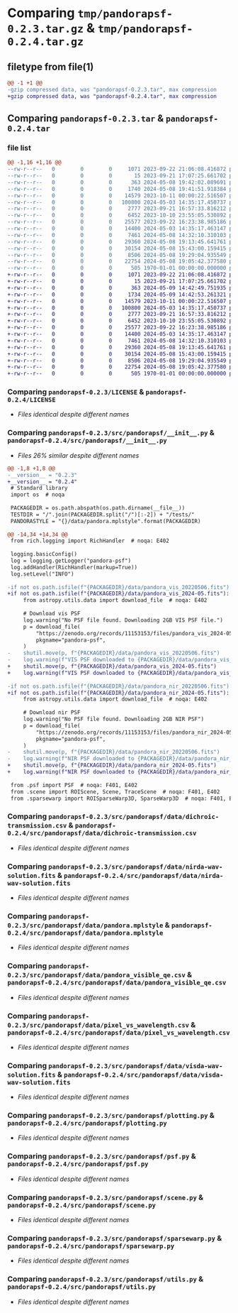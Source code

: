 # Comparing `tmp/pandorapsf-0.2.3.tar.gz` & `tmp/pandorapsf-0.2.4.tar.gz`

## filetype from file(1)

```diff
@@ -1 +1 @@
-gzip compressed data, was "pandorapsf-0.2.3.tar", max compression
+gzip compressed data, was "pandorapsf-0.2.4.tar", max compression
```

## Comparing `pandorapsf-0.2.3.tar` & `pandorapsf-0.2.4.tar`

### file list

```diff
@@ -1,16 +1,16 @@
--rw-r--r--   0        0        0     1071 2023-09-22 21:06:08.416872 pandorapsf-0.2.3/LICENSE
--rw-r--r--   0        0        0       15 2023-09-21 17:07:25.661702 pandorapsf-0.2.3/README.md
--rw-r--r--   0        0        0      363 2024-05-08 19:42:02.089691 pandorapsf-0.2.3/pyproject.toml
--rw-r--r--   0        0        0     1740 2024-05-08 19:41:51.918384 pandorapsf-0.2.3/src/pandorapsf/__init__.py
--rw-r--r--   0        0        0    14579 2023-10-11 00:00:22.516507 pandorapsf-0.2.3/src/pandorapsf/data/dichroic-transmission.csv
--rw-r--r--   0        0        0   100800 2024-05-03 14:35:17.450737 pandorapsf-0.2.3/src/pandorapsf/data/nirda-wav-solution.fits
--rw-r--r--   0        0        0     2777 2023-09-21 16:57:33.816212 pandorapsf-0.2.3/src/pandorapsf/data/pandora.mplstyle
--rw-r--r--   0        0        0     6452 2023-10-10 23:55:05.530892 pandorapsf-0.2.3/src/pandorapsf/data/pandora_visible_qe.csv
--rw-r--r--   0        0        0    25577 2023-09-22 16:23:38.985186 pandorapsf-0.2.3/src/pandorapsf/data/pixel_vs_wavelength.csv
--rw-r--r--   0        0        0    14400 2024-05-03 14:35:17.463147 pandorapsf-0.2.3/src/pandorapsf/data/visda-wav-solution.fits
--rw-r--r--   0        0        0     7461 2024-05-08 14:32:10.310103 pandorapsf-0.2.3/src/pandorapsf/plotting.py
--rw-r--r--   0        0        0    29360 2024-05-08 19:13:45.641761 pandorapsf-0.2.3/src/pandorapsf/psf.py
--rw-r--r--   0        0        0    30154 2024-05-08 15:43:00.159415 pandorapsf-0.2.3/src/pandorapsf/scene.py
--rw-r--r--   0        0        0     8506 2024-05-08 19:29:04.935549 pandorapsf-0.2.3/src/pandorapsf/sparsewarp.py
--rw-r--r--   0        0        0    22754 2024-05-08 19:05:42.377580 pandorapsf-0.2.3/src/pandorapsf/utils.py
--rw-r--r--   0        0        0      505 1970-01-01 00:00:00.000000 pandorapsf-0.2.3/PKG-INFO
+-rw-r--r--   0        0        0     1071 2023-09-22 21:06:08.416872 pandorapsf-0.2.4/LICENSE
+-rw-r--r--   0        0        0       15 2023-09-21 17:07:25.661702 pandorapsf-0.2.4/README.md
+-rw-r--r--   0        0        0      363 2024-05-09 14:42:49.751935 pandorapsf-0.2.4/pyproject.toml
+-rw-r--r--   0        0        0     1734 2024-05-09 14:42:53.261321 pandorapsf-0.2.4/src/pandorapsf/__init__.py
+-rw-r--r--   0        0        0    14579 2023-10-11 00:00:22.516507 pandorapsf-0.2.4/src/pandorapsf/data/dichroic-transmission.csv
+-rw-r--r--   0        0        0   100800 2024-05-03 14:35:17.450737 pandorapsf-0.2.4/src/pandorapsf/data/nirda-wav-solution.fits
+-rw-r--r--   0        0        0     2777 2023-09-21 16:57:33.816212 pandorapsf-0.2.4/src/pandorapsf/data/pandora.mplstyle
+-rw-r--r--   0        0        0     6452 2023-10-10 23:55:05.530892 pandorapsf-0.2.4/src/pandorapsf/data/pandora_visible_qe.csv
+-rw-r--r--   0        0        0    25577 2023-09-22 16:23:38.985186 pandorapsf-0.2.4/src/pandorapsf/data/pixel_vs_wavelength.csv
+-rw-r--r--   0        0        0    14400 2024-05-03 14:35:17.463147 pandorapsf-0.2.4/src/pandorapsf/data/visda-wav-solution.fits
+-rw-r--r--   0        0        0     7461 2024-05-08 14:32:10.310103 pandorapsf-0.2.4/src/pandorapsf/plotting.py
+-rw-r--r--   0        0        0    29360 2024-05-08 19:13:45.641761 pandorapsf-0.2.4/src/pandorapsf/psf.py
+-rw-r--r--   0        0        0    30154 2024-05-08 15:43:00.159415 pandorapsf-0.2.4/src/pandorapsf/scene.py
+-rw-r--r--   0        0        0     8506 2024-05-08 19:29:04.935549 pandorapsf-0.2.4/src/pandorapsf/sparsewarp.py
+-rw-r--r--   0        0        0    22754 2024-05-08 19:05:42.377580 pandorapsf-0.2.4/src/pandorapsf/utils.py
+-rw-r--r--   0        0        0      505 1970-01-01 00:00:00.000000 pandorapsf-0.2.4/PKG-INFO
```

### Comparing `pandorapsf-0.2.3/LICENSE` & `pandorapsf-0.2.4/LICENSE`

 * *Files identical despite different names*

### Comparing `pandorapsf-0.2.3/src/pandorapsf/__init__.py` & `pandorapsf-0.2.4/src/pandorapsf/__init__.py`

 * *Files 26% similar despite different names*

```diff
@@ -1,8 +1,8 @@
-__version__ = "0.2.3"
+__version__ = "0.2.4"
 # Standard library
 import os  # noqa
 
 PACKAGEDIR = os.path.abspath(os.path.dirname(__file__))
 TESTDIR = "/".join(PACKAGEDIR.split("/")[:-2]) + "/tests/"
 PANDORASTYLE = "{}/data/pandora.mplstyle".format(PACKAGEDIR)
 
@@ -14,34 +14,34 @@
 from rich.logging import RichHandler  # noqa: E402
 
 logging.basicConfig()
 log = logging.getLogger("pandora-psf")
 log.addHandler(RichHandler(markup=True))
 log.setLevel("INFO")
 
-if not os.path.isfile(f"{PACKAGEDIR}/data/pandora_vis_20220506.fits"):
+if not os.path.isfile(f"{PACKAGEDIR}/data/pandora_vis_2024-05.fits"):
     from astropy.utils.data import download_file  # noqa: E402
 
     # Download vis PSF
     log.warning("No PSF file found. Downloading 2GB VIS PSF file.")
     p = download_file(
         "https://zenodo.org/records/11153153/files/pandora_vis_2024-05.fits?download=1",
         pkgname="pandora-psf",
     )
-    shutil.move(p, f"{PACKAGEDIR}/data/pandora_vis_20220506.fits")
-    log.warning(f"VIS PSF downloaded to {PACKAGEDIR}/data/pandora_vis_20220506.fits.")
+    shutil.move(p, f"{PACKAGEDIR}/data/pandora_vis_2024-05.fits")
+    log.warning(f"VIS PSF downloaded to {PACKAGEDIR}/data/pandora_vis_2024-05.fits.")
 
-if not os.path.isfile(f"{PACKAGEDIR}/data/pandora_nir_20220506.fits"):
+if not os.path.isfile(f"{PACKAGEDIR}/data/pandora_nir_2024-05.fits"):
     from astropy.utils.data import download_file  # noqa: E402
 
     # Download nir PSF
     log.warning("No PSF file found. Downloading 2GB NIR PSF")
     p = download_file(
         "https://zenodo.org/records/11153153/files/pandora_nir_2024-05.fits?download=1",
         pkgname="pandora-psf",
     )
-    shutil.move(p, f"{PACKAGEDIR}/data/pandora_nir_20220506.fits")
-    log.warning(f"NIR PSF downloaded to {PACKAGEDIR}/data/pandora_nir_20220506.fits.")
+    shutil.move(p, f"{PACKAGEDIR}/data/pandora_nir_2024-05.fits")
+    log.warning(f"NIR PSF downloaded to {PACKAGEDIR}/data/pandora_nir_2024-05.fits.")
 
 from .psf import PSF  # noqa: F401, E402
 from .scene import ROIScene, Scene, TraceScene  # noqa: F401, E402
 from .sparsewarp import ROISparseWarp3D, SparseWarp3D  # noqa: F401, E402
```

### Comparing `pandorapsf-0.2.3/src/pandorapsf/data/dichroic-transmission.csv` & `pandorapsf-0.2.4/src/pandorapsf/data/dichroic-transmission.csv`

 * *Files identical despite different names*

### Comparing `pandorapsf-0.2.3/src/pandorapsf/data/nirda-wav-solution.fits` & `pandorapsf-0.2.4/src/pandorapsf/data/nirda-wav-solution.fits`

 * *Files identical despite different names*

### Comparing `pandorapsf-0.2.3/src/pandorapsf/data/pandora.mplstyle` & `pandorapsf-0.2.4/src/pandorapsf/data/pandora.mplstyle`

 * *Files identical despite different names*

### Comparing `pandorapsf-0.2.3/src/pandorapsf/data/pandora_visible_qe.csv` & `pandorapsf-0.2.4/src/pandorapsf/data/pandora_visible_qe.csv`

 * *Files identical despite different names*

### Comparing `pandorapsf-0.2.3/src/pandorapsf/data/pixel_vs_wavelength.csv` & `pandorapsf-0.2.4/src/pandorapsf/data/pixel_vs_wavelength.csv`

 * *Files identical despite different names*

### Comparing `pandorapsf-0.2.3/src/pandorapsf/data/visda-wav-solution.fits` & `pandorapsf-0.2.4/src/pandorapsf/data/visda-wav-solution.fits`

 * *Files identical despite different names*

### Comparing `pandorapsf-0.2.3/src/pandorapsf/plotting.py` & `pandorapsf-0.2.4/src/pandorapsf/plotting.py`

 * *Files identical despite different names*

### Comparing `pandorapsf-0.2.3/src/pandorapsf/psf.py` & `pandorapsf-0.2.4/src/pandorapsf/psf.py`

 * *Files identical despite different names*

### Comparing `pandorapsf-0.2.3/src/pandorapsf/scene.py` & `pandorapsf-0.2.4/src/pandorapsf/scene.py`

 * *Files identical despite different names*

### Comparing `pandorapsf-0.2.3/src/pandorapsf/sparsewarp.py` & `pandorapsf-0.2.4/src/pandorapsf/sparsewarp.py`

 * *Files identical despite different names*

### Comparing `pandorapsf-0.2.3/src/pandorapsf/utils.py` & `pandorapsf-0.2.4/src/pandorapsf/utils.py`

 * *Files identical despite different names*

